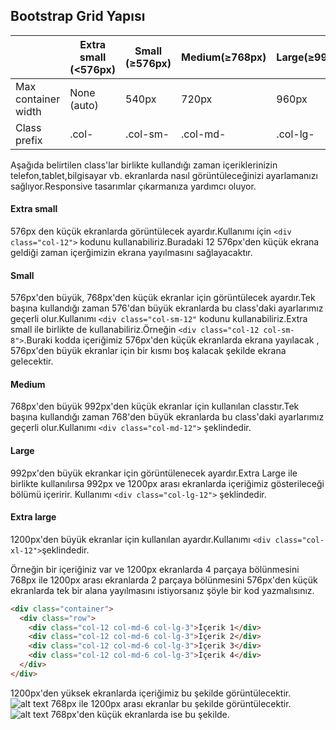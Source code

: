 ## Bootstrap Grid Yapısı

&nbsp;|Extra small (<576px)|Small (≥576px)|Medium(≥768px)|Large(≥992px)|Extra large(≥1200px)
------------|------------|-------------|------------|-------------|------------|
Max container width |None (auto)|540px|720px|960px|1140px
Class prefix|.col-|.col-sm-| 	.col-md-|.col-lg-|.col-xl-

Aşağıda belirtilen class'lar birlikte kullandığı zaman içeriklerinizin telefon,tablet,bilgisayar vb. ekranlarda nasıl görüntüleceğinizi ayarlamanızı sağlıyor.Responsive tasarımlar çıkarmanıza yardımcı oluyor.


#### Extra small

576px den küçük ekranlarda görüntülecek ayardır.Kullanımı için ```<div class="col-12">``` kodunu kullanabiliriz.Buradaki 12 576px'den küçük ekrana geldiği zaman içerğimizin ekrana yayılmasını sağlayacaktır.

#### Small
576px'den büyük, 768px'den küçük ekranlar için görüntülecek ayardır.Tek başına kullandığı zaman 576'dan büyük ekranlarda bu class'daki ayarlarımız geçerli olur.Kullanımı ```<div class="col-sm-12"``` kodunu kullanabiliriz.Extra small ile birlikte de kullanabiliriz.Örneğin ```<div class="col-12 col-sm-8">```.Buraki kodda içeriğimiz 576px'den küçük ekranlarda ekrana yayılacak , 576px'den büyük ekranlar için bir kısmı boş kalacak şekilde ekrana gelecektir.

#### Medium
768px'den büyük 992px'den küçük ekranlar için kullanılan classtır.Tek başına kullandığı zaman 768'den büyük ekranlarda bu class'daki ayarlarımız geçerli olur.Kullanımı ```<div class="col-md-12">``` şeklindedir.

#### Large
992px'den büyük ekrankar için görüntülenecek ayardır.Extra Large ile birlikte kullanılırsa 992px ve 1200px arası ekranlarda içeriğimiz gösterileceği bölümü içeririr.
Kullanımı ```<div class="col-lg-12">``` şeklindedir.

#### Extra large
1200px'den büyük ekranlar için kullanılan ayardır.Kullanımı ```<div class="col-xl-12">```şeklindedir.

Örneğin bir içeriğiniz var ve 1200px ekranlarda 4 parçaya bölünmesini 768px ile 1200px arası ekranlarda 2 parçaya bölünmesini 576px'den küçük ekranlarda tek bir alana yayılmasını istiyorsanız şöyle bir kod yazmalısınız.

```html
<div class="container">
  <div class="row">
    <div class="col-12 col-md-6 col-lg-3">İçerik 1</div>
    <div class="col-12 col-md-6 col-lg-3">İçerik 2</div>
    <div class="col-12 col-md-6 col-lg-3">İçerik 3</div>
    <div class="col-12 col-md-6 col-lg-3">İçerik 4</div>
  </div>
</div>
```
1200px'den yüksek ekranlarda içeriğimiz bu şekilde görüntülecektir.
![alt text](img/1.png)
768px ile 1200px arası ekranlar bu şekilde görüntülecektir.
![alt text](img/2.png)
768px'den küçük ekranlarda ise bu şekilde.
